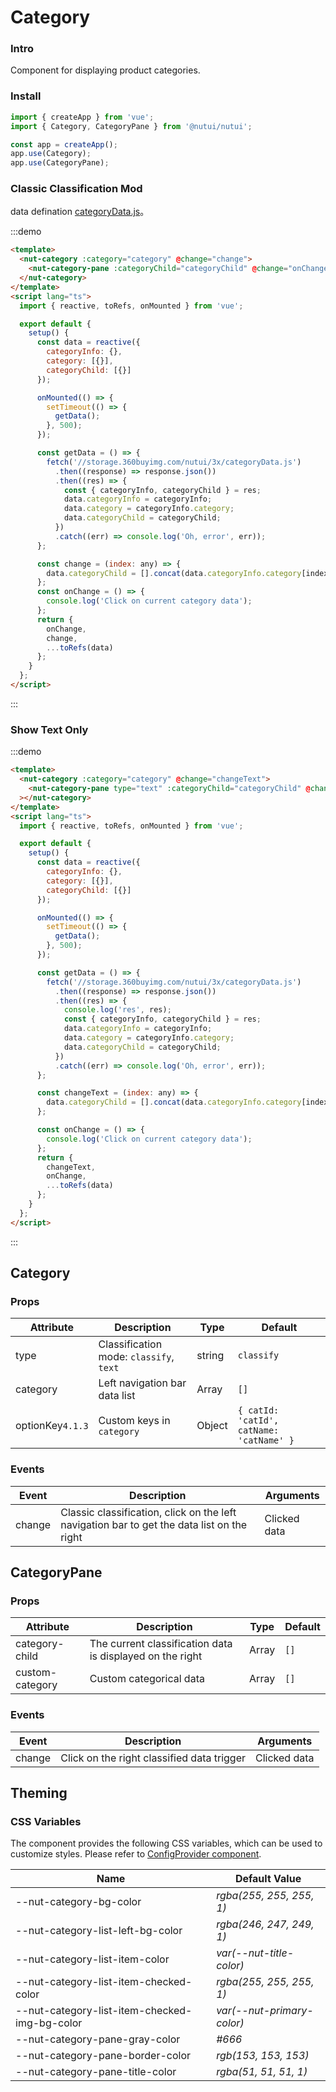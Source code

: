 # Category

### Intro

Component for displaying product categories.

### Install

```javascript
import { createApp } from 'vue';
import { Category, CategoryPane } from '@nutui/nutui';

const app = createApp();
app.use(Category);
app.use(CategoryPane);
```

### Classic Classification Mod

data defination
[categoryData.js](https://storage.360buyimg.com/nutui/3x/categoryData.js)。

:::demo

```html
<template>
  <nut-category :category="category" @change="change">
    <nut-category-pane :categoryChild="categoryChild" @change="onChange"> </nut-category-pane>
  </nut-category>
</template>
<script lang="ts">
  import { reactive, toRefs, onMounted } from 'vue';

  export default {
    setup() {
      const data = reactive({
        categoryInfo: {},
        category: [{}],
        categoryChild: [{}]
      });

      onMounted(() => {
        setTimeout(() => {
          getData();
        }, 500);
      });

      const getData = () => {
        fetch('//storage.360buyimg.com/nutui/3x/categoryData.js')
          .then((response) => response.json())
          .then((res) => {
            const { categoryInfo, categoryChild } = res;
            data.categoryInfo = categoryInfo;
            data.category = categoryInfo.category;
            data.categoryChild = categoryChild;
          })
          .catch((err) => console.log('Oh, error', err));
      };

      const change = (index: any) => {
        data.categoryChild = [].concat(data.categoryInfo.category[index + 1].children as any);
      };
      const onChange = () => {
        console.log('Click on current category data');
      };
      return {
        onChange,
        change,
        ...toRefs(data)
      };
    }
  };
</script>
```

:::

### Show Text Only

:::demo

```html
<template>
  <nut-category :category="category" @change="changeText">
    <nut-category-pane type="text" :categoryChild="categoryChild" @change="onChange"> </nut-category-pane
  ></nut-category>
</template>
<script lang="ts">
  import { reactive, toRefs, onMounted } from 'vue';

  export default {
    setup() {
      const data = reactive({
        categoryInfo: {},
        category: [{}],
        categoryChild: [{}]
      });

      onMounted(() => {
        setTimeout(() => {
          getData();
        }, 500);
      });

      const getData = () => {
        fetch('//storage.360buyimg.com/nutui/3x/categoryData.js')
          .then((response) => response.json())
          .then((res) => {
            console.log('res', res);
            const { categoryInfo, categoryChild } = res;
            data.categoryInfo = categoryInfo;
            data.category = categoryInfo.category;
            data.categoryChild = categoryChild;
          })
          .catch((err) => console.log('Oh, error', err));
      };

      const changeText = (index: any) => {
        data.categoryChild = [].concat(data.categoryInfo.category[index + 1].children as any);
      };

      const onChange = () => {
        console.log('Click on current category data');
      };
      return {
        changeText,
        onChange,
        ...toRefs(data)
      };
    }
  };
</script>
```

:::

## Category

### Props

| Attribute        | Description                             | Type   | Default                                  |
| ---------------- | --------------------------------------- | ------ | ---------------------------------------- |
| type             | Classification mode: `classify`, `text` | string | `classify`                               |
| category         | Left navigation bar data list           | Array  | `[]`                                     |
| optionKey`4.1.3` | Custom keys in `category`               | Object | `{ catId: 'catId', catName: 'catName' }` |

### Events

| Event  | Description                                                                                | Arguments    |
| ------ | ------------------------------------------------------------------------------------------ | ------------ |
| change | Classic classification, click on the left navigation bar to get the data list on the right | Clicked data |

## CategoryPane

### Props

| Attribute       | Description                                               | Type  | Default |
| --------------- | --------------------------------------------------------- | ----- | ------- |
| category-child  | The current classification data is displayed on the right | Array | `[]`    |
| custom-category | Custom categorical data                                   | Array | `[]`    |

### Events

| Event  | Description                                | Arguments    |
| ------ | ------------------------------------------ | ------------ |
| change | Click on the right classified data trigger | Clicked data |

## Theming

### CSS Variables

The component provides the following CSS variables, which can be used to customize styles. Please refer to [ConfigProvider component](#/en-US/component/configprovider).

| Name                                          | Default Value              |
| --------------------------------------------- | -------------------------- |
| --nut-category-bg-color                       | _rgba(255, 255, 255, 1)_   |
| --nut-category-list-left-bg-color             | _rgba(246, 247, 249, 1)_   |
| --nut-category-list-item-color                | _var(--nut-title-color)_   |
| --nut-category-list-item-checked-color        | _rgba(255, 255, 255, 1)_   |
| --nut-category-list-item-checked-img-bg-color | _var(--nut-primary-color)_ |
| --nut-category-pane-gray-color                | _#666_                     |
| --nut-category-pane-border-color              | _rgb(153, 153, 153)_       |
| --nut-category-pane-title-color               | _rgba(51, 51, 51, 1)_      |
